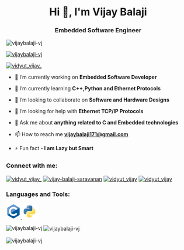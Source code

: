 <h1 align="center">Hi 👋, I'm Vijay Balaji</h1>
<h3 align="center">Embedded Software Engineer</h3>

<p align="left"> <img src="https://komarev.com/ghpvc/?username=vijaybalaji-vj&label=Profile%20views&color=0e75b6&style=flat" alt="vijaybalaji-vj" /> </p>

<p align="left"> <a href="https://github.com/ryo-ma/github-profile-trophy"><img src="https://github-profile-trophy.vercel.app/?username=vijaybalaji-vj" alt="vijaybalaji-vj" /></a> </p>

<p align="left"> <a href="https://twitter.com/vidyut_vijay_" target="blank"><img src="https://img.shields.io/twitter/follow/vidyut_vijay_?logo=twitter&style=for-the-badge" alt="vidyut_vijay_" /></a> </p>

- 🔭 I’m currently working on **Embedded Software Developer**

- 🌱 I’m currently learning **C++,Python and Ethernet Protocols**

- 👯 I’m looking to collaborate on **Software and Hardware Designs**

- 🤝 I’m looking for help with **Ethernet TCP/IP Protocols**

- 💬 Ask me about **anything related to C and Embedded technologies**

- 📫 How to reach me **vijaybalaji171@gmail.com**

- ⚡ Fun fact **- I am Lazy but Smart**

<h3 align="left">Connect with me:</h3>
<p align="left">
<a href="https://twitter.com/vidyut_vijay_" target="blank"><img align="center" src="https://raw.githubusercontent.com/rahuldkjain/github-profile-readme-generator/master/src/images/icons/Social/twitter.svg" alt="vidyut_vijay_" height="30" width="40" /></a>
<a href="https://linkedin.com/in/vijay-balaji-saravanan" target="blank"><img align="center" src="https://raw.githubusercontent.com/rahuldkjain/github-profile-readme-generator/master/src/images/icons/Social/linked-in-alt.svg" alt="vijay-balaji-saravanan" height="30" width="40" /></a>
<a href="https://fb.com/vidyut_vijay" target="blank"><img align="center" src="https://raw.githubusercontent.com/rahuldkjain/github-profile-readme-generator/master/src/images/icons/Social/facebook.svg" alt="vidyut_vijay" height="30" width="40" /></a>
<a href="https://instagram.com/vidyut_vijay" target="blank"><img align="center" src="https://raw.githubusercontent.com/rahuldkjain/github-profile-readme-generator/master/src/images/icons/Social/instagram.svg" alt="vidyut_vijay" height="30" width="40" /></a>
</p>

<h3 align="left">Languages and Tools:</h3>
<p align="left"> <a href="https://www.cprogramming.com/" target="_blank" rel="noreferrer"> <img src="https://raw.githubusercontent.com/devicons/devicon/master/icons/c/c-original.svg" alt="c" width="40" height="40"/> </a> <a href="https://www.python.org" target="_blank" rel="noreferrer"> <img src="https://raw.githubusercontent.com/devicons/devicon/master/icons/python/python-original.svg" alt="python" width="40" height="40"/> </a> </p>

<p><img align="left" src="https://github-readme-stats.vercel.app/api/top-langs?username=vijaybalaji-vj&show_icons=true&locale=en&layout=compact" alt="vijaybalaji-vj" /></p>

<p>&nbsp;<img align="center" src="https://github-readme-stats.vercel.app/api?username=vijaybalaji-vj&show_icons=true&locale=en" alt="vijaybalaji-vj" /></p>

<p><img align="center" src="https://github-readme-streak-stats.herokuapp.com/?user=vijaybalaji-vj&" alt="vijaybalaji-vj" /></p>

